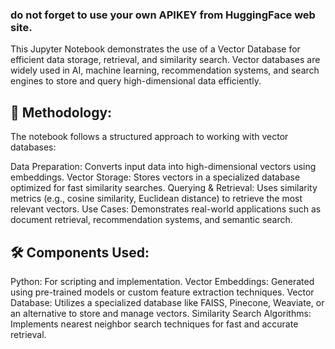 ### do not forget to use your own APIKEY from HuggingFace web site.
This Jupyter Notebook demonstrates the use of a Vector Database for efficient data storage, retrieval, and similarity search. Vector databases are widely used in AI, machine learning, recommendation systems, and search engines to store and query high-dimensional data efficiently.

## 📌 Methodology:
The notebook follows a structured approach to working with vector databases:

Data Preparation: Converts input data into high-dimensional vectors using embeddings.
Vector Storage: Stores vectors in a specialized database optimized for fast similarity searches.
Querying & Retrieval: Uses similarity metrics (e.g., cosine similarity, Euclidean distance) to retrieve the most relevant vectors.
Use Cases: Demonstrates real-world applications such as document retrieval, recommendation systems, and semantic search.
## 🛠️ Components Used:
Python: For scripting and implementation.
Vector Embeddings: Generated using pre-trained models or custom feature extraction techniques.
Vector Database: Utilizes a specialized database like FAISS, Pinecone, Weaviate, or an alternative to store and manage vectors.
Similarity Search Algorithms: Implements nearest neighbor search techniques for fast and accurate retrieval.
